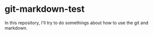 # git-markdown-test

In this repository, I'll try to do somethings about how to use the git and markdown.
